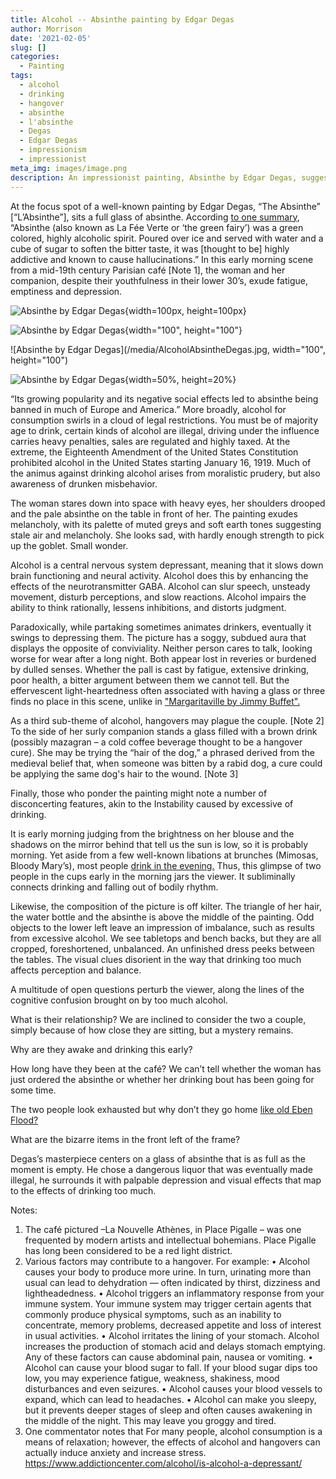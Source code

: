 ```yaml
---
title: Alcohol -- Absinthe painting by Edgar Degas
author: Morrison
date: '2021-02-05'
slug: []
categories:
  - Painting
tags:
  - alcohol
  - drinking
  - hangover
  - absinthe
  - l'absinthe
  - Degas
  - Edgar Degas
  - impressionism
  - impressionist
meta_img: images/image.png
description: An impressionist painting, Absinthe by Edgar Degas, suggests ideas about drinking alcoholic beverages
---
```


At the focus spot of a well-known painting by Edgar Degas, “The Absinthe” [“L’Absinthe”], sits a full glass of absinthe.  According  [to one summary](https://www.ngv.vic.gov.au/work-of-the-week-edgar-degas-in-a-cafe-the-absinthe-drinker-dans-un-cafe-labsinthe/), “Absinthe (also known as La Fée Verte or ‘the green fairy’) was a green colored, highly alcoholic spirit. Poured over ice and served with water and a cube of sugar to soften the bitter taste, it was [thought to be] highly addictive and known to cause hallucinations.”  In this early morning scene from a mid-19th century Parisian café [Note 1], the woman and her companion, despite their youthfulness in their lower 30’s, exude fatigue, emptiness and depression. 

![Absinthe by Edgar Degas](/media/AlcoholAbsintheDegas.jpg){width=100px, height=100px}

![Absinthe by Edgar Degas](/media/AlcoholAbsintheDegas.jpg){width="100", height="100"}

![Absinthe by Edgar Degas](/media/AlcoholAbsintheDegas.jpg, width="100", height="100")

![Absinthe by Edgar Degas](/media/AlcoholAbsintheDegas.jpg){width=50%, height=20%}

“Its growing popularity and its negative social effects led to absinthe being banned in much of Europe and America.”  More broadly, alcohol for consumption swirls in a cloud of legal restrictions.  You must be of majority age to drink, certain kinds of alcohol are illegal, driving under the influence carries heavy penalties, sales are regulated and highly taxed.   At the extreme, the Eighteenth Amendment of the United States Constitution prohibited alcohol in the United States starting January 16, 1919.   Much of the animus against drinking alcohol arises from moralistic prudery, but also awareness of drunken misbehavior.  

The woman stares down into space with heavy eyes, her shoulders drooped and the pale absinthe on the table in front of her. The painting exudes melancholy, with its palette of muted greys and soft earth tones suggesting stale air and melancholy.  She looks sad, with hardly enough strength to pick up the goblet.  Small wonder.

Alcohol is a central nervous system depressant, meaning that it slows down brain functioning and neural activity. Alcohol does this by enhancing the effects of the neurotransmitter GABA. Alcohol can slur speech, unsteady movement, disturb perceptions, and slow reactions. Alcohol impairs the ability to think rationally, lessens inhibitions, and distorts judgment. 

Paradoxically, while partaking sometimes animates drinkers, eventually it swings to depressing them. The picture has a soggy, subdued aura that displays the opposite of conviviality. Neither person cares to talk, looking worse for wear after a long night.   Both appear lost in reveries or burdened by dulled senses.  Whether the pall is cast by fatigue, extensive drinking, poor health, a bitter argument between them we cannot tell.  But the effervescent light-heartedness often associated with having a glass or three finds no place in this scene, unlike in ["Margaritaville by Jimmy Buffet".](https://themesfromart.com/blog/2021-02-01-alcohol-margaritaville-buffet/)

As a third sub-theme of alcohol, hangovers may plague the couple. [Note 2] To the side of her surly companion stands a glass filled with a brown drink (possibly mazagran – a cold coffee beverage thought to be a hangover cure).  She may be trying the “hair of the dog,” a phrased derived from the medieval belief that, when someone was bitten by a rabid dog, a cure could be applying the same dog's hair to the wound. [Note 3]

Finally, those who ponder the painting might note a number of disconcerting features, akin to the Instability caused by excessive of drinking.  

  It is early morning judging from the brightness on her blouse and the shadows on the mirror behind that tell us the sun is low, so it is probably morning. Yet aside from a few well-known libations at brunches (Mimosas, Bloody Mary’s), most people [drink in the evening.](https://themesfromart.com/blog/2021-02-03-alcohol-woolf-nichols/) Thus, this glimpse of two people in the cups early in the morning jars the viewer.  It subliminally connects drinking and falling out of bodily rhythm.
  
  Likewise, the composition of the picture is off kilter. The triangle of her hair, the water bottle and the absinthe is above the middle of the painting. Odd objects to the lower left leave an impression of imbalance, such as results from excessive alcohol. We see tabletops and bench backs, but they are all cropped, foreshortened, unbalanced. An unfinished dress peeks between the tables. The visual clues disorient in the way that drinking too much affects perception and balance.

A multitude of open questions perturb the viewer, along the lines of the cognitive confusion brought on by too much alcohol.

What is their relationship? We are inclined to consider the two a couple, simply because of how close they are sitting, but a mystery remains.

  Why are they awake and drinking this early?

  How long have they been at the café?  We can’t tell whether the woman has just ordered the absinthe or whether her drinking bout has been going for some time.  
  
  The two people look exhausted but why don’t they go home [like old Eben Flood?](https://themesfromart.com/blog/2021-01-24-alcohol-flood-frost/alcoholfloodindex/)

  What are the bizarre items in the front left  of the frame?


Degas’s masterpiece centers on a glass of absinthe that is as full as the moment is empty.  He chose a dangerous liquor that was eventually made illegal, he surrounds it with palpable depression and visual effects that map to the effects of drinking too much.


Notes:
1.	The café pictured –La Nouvelle Athènes, in Place Pigalle – was one frequented by modern artists and intellectual bohemians.  Place Pigalle has long been considered to be a red light district.
2.	Various factors may contribute to a hangover. For example:
    •	Alcohol causes your body to produce more urine. In turn, urinating more than usual can lead to dehydration — often indicated by thirst, dizziness and lightheadedness.
    •	Alcohol triggers an inflammatory response from your immune system. Your immune system may trigger certain agents that commonly produce physical symptoms, such as an inability to concentrate, memory problems, decreased appetite and loss of interest in usual activities.
    •	Alcohol irritates the lining of your stomach. Alcohol increases the production of stomach acid and delays stomach emptying. Any of these factors can cause abdominal pain, nausea or vomiting.
    •	Alcohol can cause your blood sugar to fall. If your blood sugar dips too low, you may experience fatigue, weakness, shakiness, mood disturbances and even seizures.
    •	Alcohol causes your blood vessels to expand, which can lead to headaches.
    •	Alcohol can make you sleepy, but it prevents deeper stages of sleep and often causes awakening in the middle of the night. This may leave you groggy and tired.
3.	One commentator notes that For many people, alcohol consumption is a means of relaxation; however, the effects of alcohol and hangovers can actually induce anxiety and increase stress.   https://www.addictioncenter.com/alcohol/is-alcohol-a-depressant/


